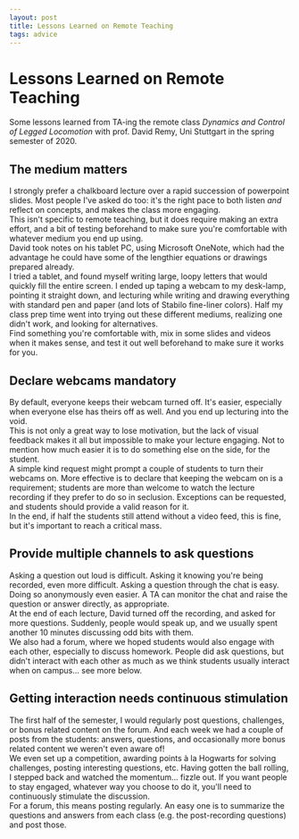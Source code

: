 ```yaml
---
layout: post
title: Lessons Learned on Remote Teaching
tags: advice
---
```


# Lessons Learned on Remote Teaching

Some lessons learned from TA-ing the remote class _Dynamics and Control of Legged Locomotion_ with prof. David Remy, Uni Stuttgart in the spring semester of 2020.

## The medium matters
I strongly prefer a chalkboard lecture over a rapid succession of powerpoint slides. Most people I've asked do too: it's the right pace to both listen _and_ reflect on concepts, and makes the class more engaging.  
This isn't specific to remote teaching, but it does require making an extra effort, and a bit of testing beforehand to make sure you're comfortable with whatever medium you end up using.  
David took notes on his tablet PC, using Microsoft OneNote, which had the advantage he could have some of the lengthier equations or drawings prepared already.  
I tried a tablet, and found myself writing large, loopy letters that would quickly fill the entire screen. I ended up taping a webcam to my desk-lamp, pointing it straight down, and lecturing while writing and drawing everything with standard pen and paper (and lots of Stabilo fine-liner colors). Half my class prep time went into trying out these different mediums, realizing one didn't work, and looking for alternatives.  
Find something you're comfortable with, mix in some slides and videos when it makes sense, and test it out well beforehand to make sure it works for you.

## Declare webcams mandatory
By default, everyone keeps their webcam turned off. It's easier, especially when everyone else has theirs off as well. And you end up lecturing into the void.  
This is not only a great way to lose motivation, but the lack of visual feedback makes it all but impossible to make your lecture engaging. Not to mention how much easier it is to do something else on the side, for the student.  
A simple kind request might prompt a couple of students to turn their webcams on. More effective is to declare that keeping the webcam on is a requirement; students are more than welcome to watch the lecture recording if they prefer to do so in seclusion. Exceptions can be requested, and students should provide a valid reason for it.  
In the end, if half the students still attend without a video feed, this is fine, but it's important to reach a critical mass.

## Provide multiple channels to ask questions
Asking a question out loud is difficult. Asking it knowing you're being recorded, even more difficult. Asking a question through the chat is easy. Doing so anonymously even easier. A TA can monitor the chat and raise the question or answer directly, as appropriate.  
At the end of each lecture, David turned off the recording, and asked for more questions. Suddenly, people would speak up, and we usually spent another 10 minutes discussing odd bits with them.  
We also had a forum, where we hoped students would also engage with each other, especially to discuss homework. People did ask questions, but didn't interact with each other as much as we think students usually interact when on campus... see more below.

## Getting interaction needs continuous stimulation
The first half of the semester, I would regularly post questions, challenges, or bonus related content on the forum. And each week we had a couple of posts from the students: answers, questions, and occasionally more bonus related content we weren't even aware of!  
We even set up a competition, awarding points à la Hogwarts for solving challenges, posting interesting questions, etc. Having gotten the ball rolling, I stepped back and watched the momentum... fizzle out. If you want people to stay engaged, whatever way you choose to do it, you'll need to continuously stimulate the discussion.  
For a forum, this means posting regularly. An easy one is to summarize the questions and answers from each class (e.g. the post-recording questions) and post those.